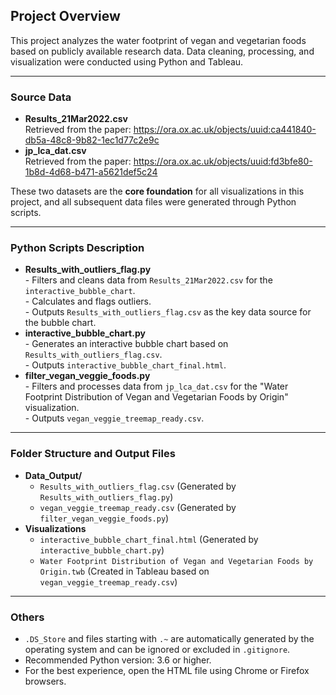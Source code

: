 <h2>Project Overview</h2>
<p>This project analyzes the water footprint of vegan and vegetarian foods based on publicly available research data. Data cleaning, processing, and visualization were conducted using Python and Tableau.</p>
<hr/>
<h3>Source Data</h3>
<ul>
  <li><strong>Results_21Mar2022.csv</strong><br/>
  Retrieved from the paper: <a href="https://ora.ox.ac.uk/objects/uuid:ca441840-db5a-48c8-9b82-1ec1d77c2e9c" target="_blank">https://ora.ox.ac.uk/objects/uuid:ca441840-db5a-48c8-9b82-1ec1d77c2e9c</a></li>
  
  <li><strong>jp_lca_dat.csv</strong><br/>
  Retrieved from the paper: <a href="https://ora.ox.ac.uk/objects/uuid:fd3bfe80-1b8d-4d68-b471-a5621def5c24" target="_blank">https://ora.ox.ac.uk/objects/uuid:fd3bfe80-1b8d-4d68-b471-a5621def5c24</a></li>
</ul>

<p>These two datasets are the <strong>core foundation</strong> for all visualizations in this project, and all subsequent data files were generated through Python scripts.</p>

<hr/>

<h3>Python Scripts Description</h3>
<ul>
  <li><strong>Results_with_outliers_flag.py</strong><br/>
  - Filters and cleans data from <code>Results_21Mar2022.csv</code> for the <code>interactive_bubble_chart</code>.<br/>
  - Calculates and flags outliers.<br/>
  - Outputs <code>Results_with_outliers_flag.csv</code> as the key data source for the bubble chart.</li>
  
  <li><strong>interactive_bubble_chart.py</strong><br/>
  - Generates an interactive bubble chart based on <code>Results_with_outliers_flag.csv</code>.<br/>
  - Outputs <code>interactive_bubble_chart_final.html</code>.</li>
  
  <li><strong>filter_vegan_veggie_foods.py</strong><br/>
  - Filters and processes data from <code>jp_lca_dat.csv</code> for the "Water Footprint Distribution of Vegan and Vegetarian Foods by Origin" visualization.<br/>
  - Outputs <code>vegan_veggie_treemap_ready.csv</code>.</li>
</ul>

<hr/>

<h3>Folder Structure and Output Files</h3>
<ul>
  <li><strong>Data_Output/</strong>
    <ul>
      <li><code>Results_with_outliers_flag.csv</code> (Generated by <code>Results_with_outliers_flag.py</code>)</li>
      <li><code>vegan_veggie_treemap_ready.csv</code> (Generated by <code>filter_vegan_veggie_foods.py</code>)</li>
    </ul>
  </li>
  <li><strong>Visualizations</strong>
    <ul>
      <li><code>interactive_bubble_chart_final.html</code> (Generated by <code>interactive_bubble_chart.py</code>)</li>
      <li><code>Water Footprint Distribution of Vegan and Vegetarian Foods by Origin.twb</code> (Created in Tableau based on <code>vegan_veggie_treemap_ready.csv</code>)</li>
    </ul>
  </li>
</ul>

<hr/>

<h3>Others</h3>
<ul>
  <li><code>.DS_Store</code> and files starting with <code>.~</code> are automatically generated by the operating system and can be ignored or excluded in <code>.gitignore</code>.</li>
  <li>Recommended Python version: 3.6 or higher.</li>
  <li>For the best experience, open the HTML file using Chrome or Firefox browsers.</li>
</ul>

